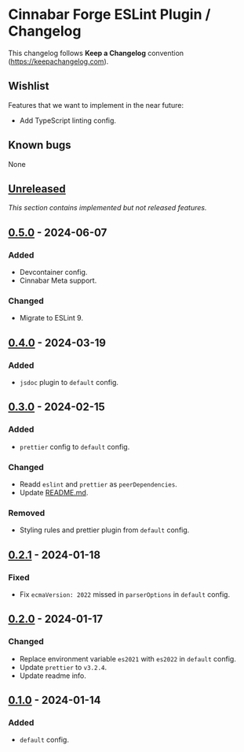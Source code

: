 # Cinnabar Forge ESLint Plugin / Changelog

This changelog follows **Keep a Changelog** convention (<https://keepachangelog.com>).

## Wishlist

Features that we want to implement in the near future:

- Add TypeScript linting config.

## Known bugs

None

## [Unreleased]

_This section contains implemented but not released features._

## [0.5.0] - 2024-06-07

### Added

- Devcontainer config.
- Cinnabar Meta support.

### Changed

- Migrate to ESLint 9.

## [0.4.0] - 2024-03-19

### Added

- `jsdoc` plugin to `default` config.

## [0.3.0] - 2024-02-15

### Added

- `prettier` config to `default` config.

### Changed

- Readd `eslint` and `prettier` as `peerDependencies`.
- Update [README.md](README.md).

### Removed

- Styling rules and prettier plugin from `default` config.

## [0.2.1] - 2024-01-18

### Fixed

- Fix `ecmaVersion: 2022` missed in `parserOptions` in `default` config.

## [0.2.0] - 2024-01-17

### Changed

- Replace environment variable `es2021` with `es2022` in `default` config.
- Update `prettier` to `v3.2.4`.
- Update readme info.

## [0.1.0] - 2024-01-14

### Added

- `default` config.

[unreleased]: https://github.com/cinnabar-forge/eslint-plugin/compare/v0.5.0...HEAD
[0.5.0]: https://github.com/cinnabar-forge/eslint-plugin/releases/tag/v0.5.0
[0.4.0]: https://github.com/cinnabar-forge/eslint-plugin/releases/tag/v0.4.0
[0.3.0]: https://github.com/cinnabar-forge/eslint-plugin/releases/tag/v0.3.0
[0.2.1]: https://github.com/cinnabar-forge/eslint-plugin/releases/tag/v0.2.1
[0.2.0]: https://github.com/cinnabar-forge/eslint-plugin/releases/tag/v0.2.0
[0.1.0]: https://github.com/cinnabar-forge/eslint-plugin/releases/tag/v0.1.0
